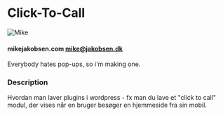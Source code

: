 # Click-To-Call

![Mike](http://www.mikejakobsen.com/mike.png)

#### mikejakobsen.com mike@jakobsen.dk

Everybody hates pop-ups, so i'm making one.

### Description

Hvordan man laver plugins i wordpress - fx man du lave et "click to call" modul, der vises når en bruger besøger en
hjemmeside fra sin mobil.
